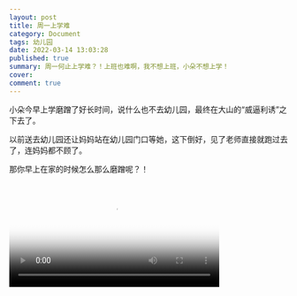 ```yaml
---
layout: post
title: 周一上学难
category: Document
tags: 幼儿园
date: 2022-03-14 13:03:28
published: true
summary: 周一何止上学难？！上班也难啊，我不想上班，小朵不想上学！
cover: 
comment: true
---
```


小朵今早上学磨蹭了好长时间，说什么也不去幼儿园，最终在大山的“威逼利诱”之下去了。

以前送去幼儿园还让妈妈站在幼儿园门口等她，这下倒好，见了老师直接就跑过去了，连妈妈都不顾了。

那你早上在家的时候怎么那么磨蹭呢？！


<video class="xhs_video" controls="controls" objectfit="contain" width="380px" poster="//ci.xiaohongshu.com/99d6f37c-c497-6ac1-999d-b97f1513aa2c?imageView2/2/w/1080/format/jpg" src="622f1925000000002103c478"></video>
